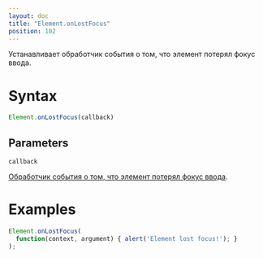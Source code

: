 ```yaml
---
layout: doc
title: "Element.onLostFocus"
position: 102
---
```


Устанавливает обработчик события о том, что элемент потерял фокус ввода.

# Syntax

```js
Element.onLostFocus(callback)
```

## Parameters

`callback`

[Обработчик события о том, что элемент потерял фокус ввода](../../Script/).

# Examples

```js
Element.onLostFocus(
  function(context, argument) { alert('Element lost focus!'); }
);
```
